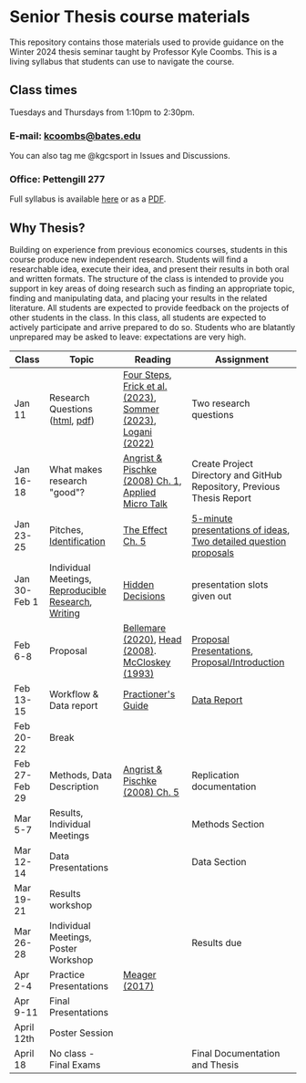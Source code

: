 # Senior Thesis course materials

This repository contains those materials used to provide guidance on the Winter 2024 thesis seminar taught by Professor Kyle Coombs. This is a living syllabus that students can use to navigate the course. 

## Class times

Tuesdays and Thursdays from 1:10pm to 2:30pm.

### E-mail: kcoombs@bates.edu

You can also tag me @kgcsport in Issues and Discussions. 

### Office: Pettengill 277

Full syllabus is available [here](https://github.com/Bates-ECON456-Thesis-Seminar/thesis-course-materials/blob/main/syllabus.md) or as a [PDF](https://github.com/Bates-ECON456-Thesis-Seminar/thesis-course-materials/blob/main/syllabus.pdf).

## Why Thesis?

Building on experience from previous economics courses, students in this course produce new
independent research. Students will find a researchable idea, execute their idea, and present their
results in both oral and written formats. The structure of the class is intended to provide you support
in key areas of doing research such as finding an appropriate topic, finding and manipulating data,
and placing your results in the related literature. All students are expected to provide feedback
on the projects of other students in the class. In this class, all students are expected to actively
participate and arrive prepared to do so. Students who are blatantly unprepared may be asked to
leave: expectations are very high.

| Class | Topic | Reading | Assignment |
| --- | --- | --- | --- |
| Jan 11 | Research Questions ([html](https://raw.githack.com/Bates-ECON456-Thesis-Seminar/thesis-course-materials/main/lecture/01-getting-started/01-getting-started.html), [pdf](raw.githack.com/Bates-ECON456-Thesis-Seminar/thesis-course-materials/main/01-getting-started/01-getting-started.pdf)) | [Four Steps](literature/Applied-Micro-Steps-Shapiro.pdf), [Frick et al. (2023)](literature/NetflixStreaming-DiD-EventStudy_2021.pdf), [Sommer (2023)](literature/Sommer_EduExpCPS-FE-2023.pdf), [Logani (2022)](literature/Logani-Final-Thesis-Updated.pdf) | Two research questions |
| Jan 16-18 | What makes research "good"? | [Angrist & Pischke (2008) Ch. 1](https://jonnyphillips.github.io/FLS6415/Class_3/Angrist%20&%20Pischke.pdf), [Applied Micro Talk](literature/Applied-Micro-Talk-Shapiro.pdf) | Create Project Directory and GitHub Repository, Previous Thesis Report |
| Jan 23-25 | Pitches, [Identification](https://nickch-k.github.io/introcausality/Lectures/Lecture_13_Causality.html#/so) | [The Effect Ch. 5](https://theeffectbook.net/ch-Identification.html) | [5-minute presentations of ideas](assignments/initial_pitch.md), [Two detailed question proposals](assignments/detailed_question_proposals.md) | 
| Jan 30-Feb 1 | Individual Meetings, [Reproducible Research](https://raw.githack.com/big-data-and-economics/big-data-class-materials/main/lectures/02-empirical-workflow/02-empirical-workflow.html#1), [Writing](https://raw.githack.com/Bates-ECON456-Thesis-Seminar/thesis-course-materials/main/lecture/03-economical-writing/03-economical-writing.html#1) | [Hidden Decisions](literature/The-Influence-of-Hidden-Researcher-Decisions-in-Applied-Microeconomics-HK.pdf) | presentation slots given out |
| Feb 6-8 | Proposal | [Bellemare (2020)](literature/How-to-Write-Applied-Papers-Bellemare-2020.pdf), [Head (2008)](https://blogs.ubc.ca/khead/research/research-advice/formula). [McCloskey (1993)](literature/Economical-Writing-McCloskey-1993.pdf) | [Proposal Presentations](assignments/introduction_presentation.md), [Proposal/Introduction](assignments/introduction_presentation.md) |
| Feb 13-15 | Workflow & Data report | [Practioner's Guide](literature/CodeAndData-Gentzkow-Shapiro.pdf) | [Data Report](assignments/data_report.md) |
| Feb 20-22 | Break | | |
| Feb 27-Feb 29 | Methods, Data Description | [Angrist & Pischke (2008)  Ch. 5](https://jonnyphillips.github.io/FLS6415/Class_3/Angrist%20&%20Pischke.pdf) | Replication documentation |
| Mar 5-7 | Results, Individual Meetings | | Methods Section |
| Mar 12-14 | Data Presentations | | Data Section |
| Mar 19-21 | Results workshop |  | |
| Mar 26-28 | Individual Meetings, Poster Workshop | | Results due |
| Apr 2-4 | Practice Presentations | [Meager (2017)](literature/Public-Speaking-for-Academic-Economists-Meager.pdf) | |
| Apr 9-11 | Final Presentations | | |
| April 12th | Poster Session | | |
| April 18 | No class - Final Exams | | Final Documentation and Thesis |